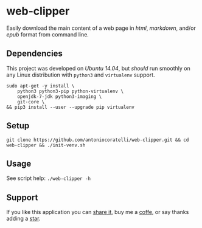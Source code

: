 # web-clipper

Easily download the main content of a web page in *html*, *markdown*, and/or *epub* format from command line.

## Dependencies

This project was developed on *Ubuntu 14.04*, but *should* run smoothly on any Linux distribution
with `python3` and `virtualenv` support.

```
sudo apt-get -y install \
    python3 python3-pip python-virtualenv \
    openjdk-7-jdk python3-imaging \
    git-core \
&& pip3 install --user --upgrade pip virtualenv
```

## Setup

```
git clone https://github.com/antoniocoratelli/web-clipper.git && cd web-clipper && ./init-venv.sh
```

## Usage

See script help: `./web-clipper -h`

## Support

If you like this application you can [share it][support_share], buy me a [coffe][support_paypal], or say thanks adding a [star][support_star].

[support_share]:  https://www.addtoany.com/share/#url=github.com/antoniocoratelli/web-clipper
[support_star]:   https://github.com/antoniocoratelli/web-clipper/stargazers
[support_paypal]: https://paypal.me/antoniocoratelli/3
